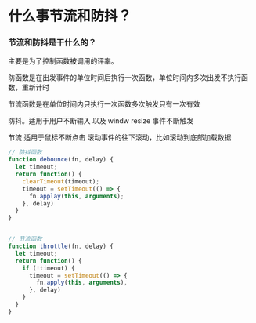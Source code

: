 # 什么事节流和防抖？

### 节流和防抖是干什么的？

主要是为了控制函数被调用的评率。

防函数是在出发事件的单位时间后执行一次函数，单位时间内多次出发不执行函数，重新计时



节流函数是在单位时间内只执行一次函数多次触发只有一次有效

防抖。适用于用户不断输入 以及 windw resize 事件不断触发

节流  适用于鼠标不断点击 滚动事件的往下滚动，比如滚动到底部加载数据



```js
// 防抖函数
function debounce(fn, delay) {
  let timeout;
  return function() {
    clearTimeout(timeout);
    timeout = setTimeout(() => {
      fn.applay(this, arguments);
    }, delay)
  }
}


// 节流函数
function throttle(fn, delay) {
  let timeout;
  return function() {
    if (!timeout) {
      timeout = setTimeout(() => {
        fn.apply(this, arguments),
      }, delay)
    }
  }
}
```

